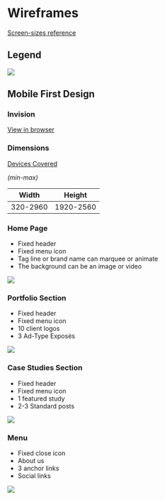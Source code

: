 # Wireframes

[Screen-sizes reference](http://screensiz.es/)

## Legend

![](./images/goldfish-mobile-legend.png)

## Mobile First Design

### Invision

[View in browser](https://invis.io/N2EM88BVF)

### Dimensions

[Devices Covered](http://screensiz.es/phone)

*(min-max)*

| Width | Height |
| --- | --- |
| 320-2960 | 1920-2560 |

### Home Page

* Fixed header
* Fixed menu icon
* Tag line or brand name can marquee or animate
* The background can be an image or video

![](./images/goldfish-mobile-homepage-wire.png)

### Portfolio Section

* Fixed header
* Fixed menu icon
* 10 client logos
* 3 Ad-Type Exposés 

![](./images/goldfish-mobile-portfolio-wire.png)

### Case Studies Section

* Fixed header
* Fixed menu icon
* 1 featured study
* 2-3 Standard posts

![](./images/goldfish-mobile-case-studies-wire.png)

### Menu

* Fixed close icon
* About us
* 3 anchor links
* Social links

![](./images/goldfish-mobile-menu-open-wire.png)

